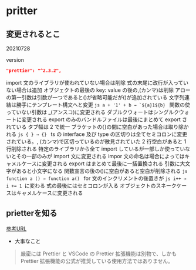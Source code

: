 # pritter

## 変更されるとこ

20210728

version

```json
"prettier": "^2.3.2",
```

import 文のライブラリが使われていない場合は削除
式の末尾に改行が入っていない場合は追加
オブジェクトの最後の key: value の後の,(カンマ)は削除
アローの第一引数は引数が一つであると()が省略可能だが()が追加されている
文字列連結は勝手にテンプレート構文へと変更 `` js a + '1' + b → `${a}1${b}  ``
関数の使っていない引数は \_(アンスコ)に変更される
ダブルクウォートはシングルクウォートに変更される
export のみのバンドルファイルは最後にまとめて export されている
タブ幅は 2 で統一
ブラケットの{}の間に空白があった場合は取り除かれる `js { } → {} `
ts の interface 及び type の区切りは全てセミコロンに変更されている。, (カンマ)で区切っているのが散見されていた
2 行空白があると 1 行削除される
特定のライブラリから全て import しているが一部しか使っていないとその一部のみが import 文に変更される
impor 文の命名は場合によってはキャメルケースに変更される
export はまとめて最後に一括置換される
引数に大文字があると小文字になる
関数宣言の後の()に空白があると空白が削除される `js function a () → function a() `
for 文のインクリメントの後置きが `js i++ → i += 1 `に変わる
式の最後にはセミコロンが入る
オブジェクトのスネークケースはキャメルケースに変更される

## prietterを知る

[参考URL](https://ai-can-fly.hateblo.jp/entry/prettier-usage)

- 大事なこと
>厳密には Prettier と VSCode の Prettier 拡張機能は別物で、しかも Prettier 拡張機能の公式が推奨している使用方法ではありません。
